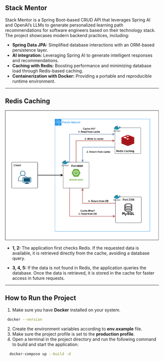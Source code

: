 ## Stack Mentor

Stack Mentor is a Spring Boot–based CRUD API that leverages Spring AI and OpenAI’s LLMs to generate personalized learning path recommendations for software engineers based on their technology stack. The project showcases modern backend practices, including:

- **Spring Data JPA:** Simplified database interactions with an ORM-based persistence layer.
- **AI integration:** Leveraging Spring AI to generate intelligent responses and recommendations.
- **Caching with Redis:** Boosting performance and minimizing database load through Redis-based caching.
- **Containerization with Docker:** Providing a portable and reproducible runtime environment.

---

## Redis Caching

<div align="center">
  <img src="docs/RedisCaching.png" alt="github-actions" />
</div>

- **1, 2:** The application first checks Redis. If the requested data is available, it is retrieved directly from the cache, avoiding a database query.

- **3, 4, 5:** If the data is not found in Redis, the application queries the database. Once the data is retrieved, it is stored in the cache for faster access in future requests.

---

## How to Run the Project

1. Make sure you have **Docker** installed on your system.
 ```bash
  docker --version
 ```
2. Create the environment variables according to **env.example** file.
3. Make sure the project profile is set to the **production profile**.
4. Open a terminal in the project directory and run the following command to build and start the application:

```bash
  docker-compose up --build -d
 ```
